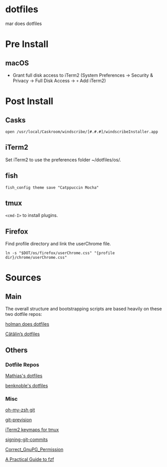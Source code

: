 # dotfiles

mar does dotfiles

# Pre Install

## macOS

- Grant full disk access to iTerm2 (System Preferences -> Security & Privacy ->
  Full Disk Access -> `+` Add iTerm2)

# Post Install

## Casks

```fish
open /usr/local/Caskroom/windscribe/[#.#.#]/windscribeInstaller.app

```

## iTerm2

Set iTerm2 to use the preferences folder ~/dotfiles/os/.

## fish

```fish
fish_config theme save "Catppuccin Mocha"
```

## tmux

`<cmd-I>` to install plugins.

## Firefox

Find profile directory and link the userChrome file.

```fish
ln -s "$DOT/os/firefox/userChrome.css" "{profile dir}/chrome/userChrome.css"
```

# Sources

## Main

The overall structure and bootstrapping scripts are based heavily on these two
dotfile repos:

[holman does dotfiles](https://github.com/holman/dotfiles)

[Cătălin’s dotfiles](https://github.com/alrra/dotfiles)

## Others

### Dotfile Repos

[Mathias's dotfiles](https://github.com/mathiasbynens/dotfiles)

[benknoble's dotfiles](https://github.com/benknoble/Dotfiles)

### Misc

[oh-my-zsh git](https://kapeli.com/cheat_sheets/Oh-My-Zsh_Git.docset/Contents/Resources/Documents/index)

[git-prevision](https://gist.github.com/TheCodeArtist/a90978ebca0ff6743036)

[iTerm2 keymaps for tmux](https://web.archive.org/web/20230921160724/https://tangledhelix.com/blog/2012/04/28/iterm2-keymaps-for-tmux/)

[signing-git-commits](https://gist.github.com/phortuin/cf24b1cca3258720c71ad42977e1ba57)

[Correct_GnuPG_Permission](https://gist.github.com/oseme-techguy/bae2e309c084d93b75a9b25f49718f85)

[A Practical Guide to fzf](https://thevaluable.dev/practical-guide-fzf-example/)
